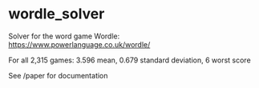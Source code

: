 # wordle_solver

Solver for the word game Wordle: https://www.powerlanguage.co.uk/wordle/

For all 2,315 games: 3.596 mean, 0.679 standard deviation, 6 worst score

See /paper for documentation
